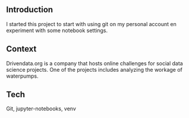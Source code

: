## Introduction 
I started this project to start with using git on my personal account en experiment with some notebook settings.

## Context
Drivendata.org is a company that hosts online challenges for social data science projects. 
One of the projects includes analyzing the workage of waterpumps.



## Tech
Git, jupyter-notebooks, venv
